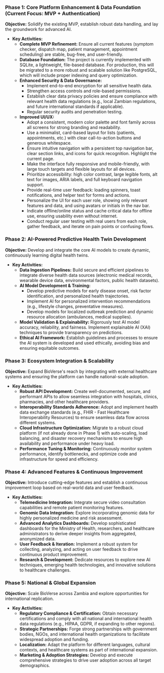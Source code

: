 ### Phase 1: Core Platform Enhancement & Data Foundation (Current Focus: MVP + Authentication)

**Objective:** Solidify the existing MVP, establish robust data handling, and lay the groundwork for advanced AI.

*   **Key Activities:**
    *   **Complete MVP Refinement:** Ensure all current features (symptom checker, dispatch map, patient management, appointment scheduling) are stable, bug-free, and user-friendly.
    *   **Database Foundation:** The project is currently implemented with SQLite, a lightweight, file-based database. For production, this will be migrated to a more robust and scalable solution like PostgreSQL, which will include proper indexing and query optimization.
    *   **Enhanced Security & Data Governance:**
        *   Implement end-to-end encryption for all sensitive health data.
        *   Strengthen access controls and role-based permissions.
        *   Establish clear data privacy policies and ensure compliance with relevant health data regulations (e.g., local Zambian regulations, and future international standards if applicable).
        *   Regular security audits and penetration testing.
    *   **Improved UI/UX:**
        *   Adopt a consistent, modern color palette and font family across all screens for strong branding and readability.
        *   Use a minimalist, card-based layout for lists (patients, appointments, etc.) with clear call-to-action buttons and generous whitespace.
        *   Ensure intuitive navigation with a persistent top navigation bar, clear section links, and icons for quick recognition. Highlight the current page.
        *   Make the interface fully responsive and mobile-friendly, with large touch targets and flexible layouts for all devices.
        *   Prioritize accessibility: high color contrast, large legible fonts, alt text for images, ARIA labels, and full keyboard navigation support.
        *   Provide real-time user feedback: loading spinners, toast notifications, and helper text for forms and actions.
        *   Personalize the UI for each user role, showing only relevant features and data, and using avatars or initials in the nav bar.
        *   Indicate offline/online status and cache critical data for offline use, ensuring usability even without internet.
        *   Conduct regular user testing with real users from each role, gather feedback, and iterate on pain points or confusing flows.

### Phase 2: AI-Powered Predictive Health Twin Development

**Objective:** Develop and integrate the core AI models to create dynamic, continuously learning digital health twins.

*   **Key Activities:**
    *   **Data Ingestion Pipelines:** Build secure and efficient pipelines to integrate diverse health data sources (electronic medical records, wearable device data, environmental factors, public health datasets).
    *   **AI Model Development & Training:**
        *   Develop predictive models for early disease onset, risk factor identification, and personalized health trajectories.
        *   Implement AI for personalized intervention recommendations (e.g., lifestyle changes, preventative measures).
        *   Develop models for localized outbreak prediction and dynamic resource allocation (ambulances, medical supplies).
    *   **Model Validation & Explainability:** Rigorously test AI model accuracy, reliability, and fairness. Implement explainable AI (XAI) techniques to provide transparency on predictions.
    *   **Ethical AI Framework:** Establish guidelines and processes to ensure the AI system is developed and used ethically, avoiding bias and ensuring equitable outcomes.

### Phase 3: Ecosystem Integration & Scalability

**Objective:** Expand BioVerse's reach by integrating with external healthcare systems and ensuring the platform can handle national-scale adoption.

*   **Key Activities:**
    *   **Robust API Development:** Create well-documented, secure, and performant APIs to allow seamless integration with hospitals, clinics, pharmacies, and other healthcare providers.
    *   **Interoperability Standards Adherence:** Adopt and implement health data exchange standards (e.g., FHIR - Fast Healthcare Interoperability Resources) to ensure seamless data flow across different systems.
    *   **Cloud Infrastructure Optimization:** Migrate to a robust cloud platform (if not already done in Phase 1) with auto-scaling, load balancing, and disaster recovery mechanisms to ensure high availability and performance under heavy load.
    *   **Performance Tuning & Monitoring:** Continuously monitor system performance, identify bottlenecks, and optimize code and infrastructure for speed and efficiency.

### Phase 4: Advanced Features & Continuous Improvement

**Objective:** Introduce cutting-edge features and establish a continuous improvement loop based on real-world data and user feedback.

*   **Key Activities:**
    *   **Telemedicine Integration:** Integrate secure video consultation capabilities and remote patient monitoring features.
    *   **Genomic Data Integration:** Explore incorporating genomic data for highly personalized medicine and risk assessment.
    *   **Advanced Analytics Dashboards:** Develop sophisticated dashboards for the Ministry of Health, researchers, and healthcare administrators to derive deeper insights from aggregated, anonymized data.
    *   **User Feedback & Iteration:** Implement a robust system for collecting, analyzing, and acting on user feedback to drive continuous product improvement.
    *   **Research & Development:** Dedicate resources to explore new AI techniques, emerging health technologies, and innovative solutions to healthcare challenges.

### Phase 5: National & Global Expansion

**Objective:** Scale BioVerse across Zambia and explore opportunities for international replication.

*   **Key Activities:**
    *   **Regulatory Compliance & Certification:** Obtain necessary certifications and comply with all national and international health data regulations (e.g., HIPAA, GDPR, if expanding to other regions).
    *   **Strategic Partnerships:** Forge strong partnerships with government bodies, NGOs, and international health organizations to facilitate widespread adoption and funding.
    *   **Localization:** Adapt the platform for different languages, cultural contexts, and healthcare systems as part of international expansion.
    *   **Marketing & Adoption Strategies:** Develop and execute comprehensive strategies to drive user adoption across all target demographics.

